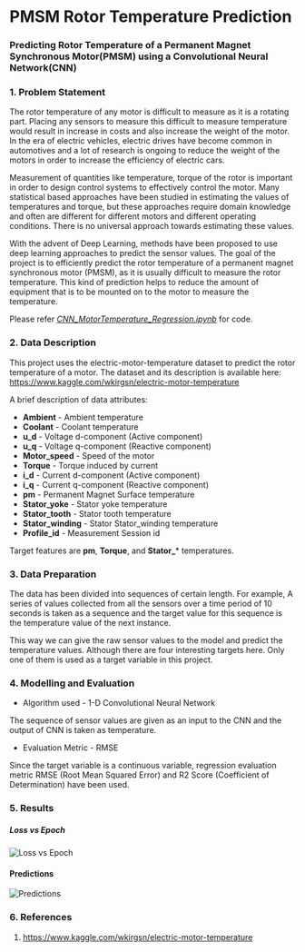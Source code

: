 # PMSM Rotor Temperature Prediction

### Predicting Rotor Temperature of a Permanent Magnet Synchronous Motor(PMSM) using a Convolutional Neural Network(CNN)

### 1. Problem Statement

The rotor temperature of any motor is difficult to measure as it is a rotating part. Placing any sensors to measure this difficult to measure temperature would result in increase in costs and also increase the weight of the motor. In the era of electric vehicles, electric drives have become common in automotives and a lot of research is ongoing to reduce the weight of the motors in order to increase the efficiency of electric cars.

Measurement of quantities like temperature, torque of the rotor is important in order to design control systems to effectively control the motor. Many statistical based approaches have been studied in estimating the values of temperatures and torque, but these approaches require domain knowledge and often are different for different motors and different operating conditions. There is no universal approach towards estimating these values.

With the advent of Deep Learning, methods have been proposed to use deep learning approaches to predict the sensor values. The goal of the project is to efficiently predict the rotor temperature of a permanent magnet synchronous motor (PMSM), as it is usually difficult to measure the rotor temperature. This kind of prediction helps to reduce the amount of equipment that is to be mounted on to the motor to measure the temperature.

Please refer [*CNN_MotorTemperature_Regression.ipynb*](https://github.com/pranaymodukuru/PMSM_Rotor_Temp_Prediction/blob/master/CNN_MotorTemperature_Regression.ipynb) for code.



### 2. Data Description

This project uses the electric-motor-temperature dataset to predict the rotor temperature of a motor. The dataset and its description is available here: https://www.kaggle.com/wkirgsn/electric-motor-temperature

A brief description of data attributes:

* **Ambient** - Ambient temperature
* **Coolant** - Coolant temperature
* **u_d** - Voltage d-component (Active component)
* **u_q** - Voltage q-component (Reactive component)
* **Motor_speed** - Speed of the motor
* **Torque** - Torque induced by current
* **i_d** - Current d-component (Active component)
* **i_q** - Current q-component (Reactive component)
* **pm** - Permanent Magnet Surface temperature
* **Stator_yoke** - Stator yoke temperature
* **Stator_tooth** - Stator tooth temperature
* **Stator_winding** - Stator Stator_winding temperature
* **Profile_id** - Measurement Session id

Target features are **pm**, **Torque**, and **Stator_*** temperatures.

### 3. Data Preparation

The data has been divided into sequences of certain length. For example, A series of values collected from all the sensors over a time period of 10 seconds is taken as a sequence and the target value for this sequence is the temperature value of the next instance.

This way we can give the raw sensor values to the model and predict the temperature values. Although there are four interesting targets here. Only one of them is used as a target variable in this project.

### 4. Modelling and Evaluation

* Algorithm used - 1-D Convolutional Neural Network

The sequence of sensor values are given as an input to the CNN and the output of CNN is taken as temperature.

* Evaluation Metric - RMSE

Since the target variable is a continuous variable, regression evaluation metric RMSE (Root Mean Squared Error) and R2 Score (Coefficient of Determination) have been used.

### 5. Results

##### Loss vs Epoch
![Loss vs Epoch](https://github.com/pranaymodukuru/PMSM_Rotor_Temp_Prediction/blob/master/imgs/losses.png)
#### Predictions
![Predictions](https://github.com/pranaymodukuru/PMSM_Rotor_Temp_Prediction/blob/master/imgs/predictions.png)

### 6. References
1. https://www.kaggle.com/wkirgsn/electric-motor-temperature
